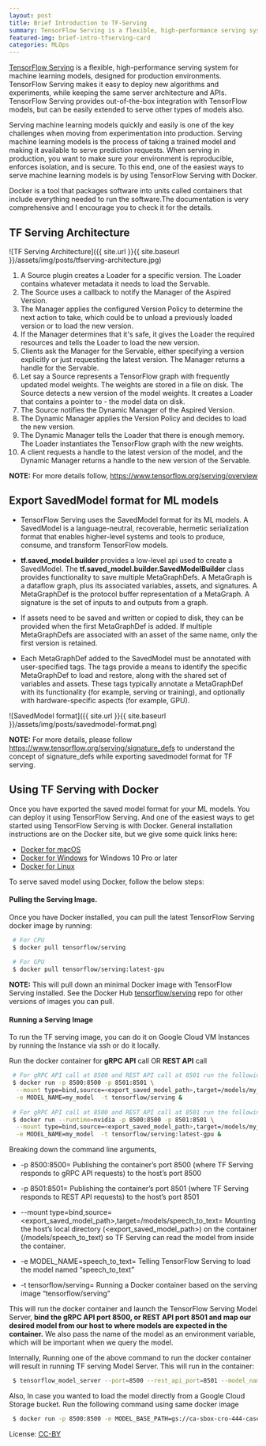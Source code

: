 ```yaml
---
layout: post
title: Brief Introduction to TF-Serving
summary: TensorFlow Serving is a flexible, high-performance serving system for machine learning models, designed for production environments.
featured-img: brief-intro-tfserving-card
categories: MLOps
---
```


[TensorFlow Serving](https://www.tensorflow.org/serving/) is a flexible, high-performance serving system for machine learning models, designed for production environments. TensorFlow Serving makes it easy to deploy new algorithms and experiments, while keeping the same server architecture and APIs. TensorFlow Serving provides out-of-the-box integration with TensorFlow models, but can be easily extended to serve other types of models also.

Serving machine learning models quickly and easily is one of the key challenges when moving from experimentation into production. Serving machine learning models is the process of taking a trained model and making it available to serve prediction requests. When serving in production, you want to make sure your environment is reproducible, enforces isolation, and is secure. To this end, one of the easiest ways to serve machine learning models is by using TensorFlow Serving with Docker. 

Docker is a tool that packages software into units called containers that include everything needed to run the software.The documentation is very comprehensive and I encourage you to check it for the details.

## TF Serving Architecture

![TF Serving Architecture]({{ site.url }}{{ site.baseurl }}/assets/img/posts/tfserving-architecture.jpg)

1. A Source plugin creates a Loader for a specific version. The Loader contains whatever metadata it needs to load the Servable.
2. The Source uses a callback to notify the Manager of the Aspired Version.
3. The Manager applies the configured Version Policy to determine the next action to take, which could be to unload a previously loaded version or to load the new version.
4. If the Manager determines that it's safe, it gives the Loader the required resources and tells the Loader to load the new version.
5. Clients ask the Manager for the Servable, either specifying a version explicitly or just requesting the latest version. The Manager returns a handle for the Servable.
6. Let say a Source represents a TensorFlow graph with frequently updated model weights. The weights are stored in a file on disk. The Source detects a new version of the model weights. It creates a Loader that contains a pointer to - the model data on disk.
7. The Source notifies the Dynamic Manager of the Aspired Version.
8. The Dynamic Manager applies the Version Policy and decides to load the new version.
9. The Dynamic Manager tells the Loader that there is enough memory. The Loader instantiates the TensorFlow graph with the new weights.
10. A client requests a handle to the latest version of the model, and the Dynamic Manager returns a handle to the new version of the Servable.

**NOTE:** For more details follow, <https://www.tensorflow.org/serving/overview>

## Export SavedModel format for ML models

- TensorFlow Serving uses the SavedModel format for its ML models. A SavedModel is a language-neutral, recoverable, hermetic serialization format that enables higher-level systems and tools to produce, consume, and transform TensorFlow models.

- **tf.saved_model.builder** provides a low-level api used to create a SavedModel. The **tf.saved_model.builder.SavedModelBuilder** class provides functionality to save multiple MetaGraphDefs. A MetaGraph is a dataflow graph, plus its associated variables, assets, and signatures. A MetaGraphDef is the protocol buffer representation of a MetaGraph. A signature is the set of inputs to and outputs from a graph.

- If assets need to be saved and written or copied to disk, they can be provided when the first MetaGraphDef is added. If multiple MetaGraphDefs are associated with an asset of the same name, only the first version is retained.

- Each MetaGraphDef added to the SavedModel must be annotated with user-specified tags. The tags provide a means to identify the specific MetaGraphDef to load and restore, along with the shared set of variables and assets. These tags typically annotate a MetaGraphDef with its functionality (for example, serving or training), and optionally with hardware-specific aspects (for example, GPU).

![SavedModel format]({{ site.url }}{{ site.baseurl }}/assets/img/posts/savedmodel-format.png)

**NOTE:** For more details, please follow <https://www.tensorflow.org/serving/signature_defs> to understand the concept of signature_defs while exporting savedmodel format for TF serving.

## Using TF Serving with Docker

Once you have exported the saved model format for your ML models. You can deploy it using TensorFlow Serving. And one of the easiest ways to get started using TensorFlow Serving is with Docker. General installation instructions are on the Docker site, but we give some quick links here:

- [Docker for macOS](https://docs.docker.com/docker-for-mac/install/)
- [Docker for Windows](https://docs.docker.com/docker-for-windows/install/) for Windows 10 Pro or later
- [Docker for Linux](https://docs.docker.com/engine/install/ubuntu/)

To serve saved model using Docker, follow the below steps:

#### Pulling the Serving Image. 

Once you have Docker installed, you can pull the latest TensorFlow Serving docker image by running:

```bash
 # For CPU
 $ docker pull tensorflow/serving
 
 # For GPU
 $ docker pull tensorflow/serving:latest-gpu 
```

**NOTE:** This will pull down an minimal Docker image with TensorFlow Serving installed. See the Docker Hub [tensorflow/serving](http://hub.docker.com/r/tensorflow/serving/tags/) repo for other versions of images you can pull.

#### Running a Serving Image

To run the TF serving image, you can do it on  Google Cloud VM Instances  by running the Instance via ssh or do it locally.

Run the docker container for **gRPC API** call OR **REST API** call

```bash
 # For gRPC API call at 8500 and REST API call at 8501 run the following (on CPU)
 $ docker run -p 8500:8500 -p 8501:8501 \
  --mount type=bind,source=<export_saved_model_path>,target=/models/my_model \
  -e MODEL_NAME=my_model  -t tensorflow/serving &
 
 # For gRPC API call at 8500 and REST API call at 8501 run the following (on GPU)
 $ docker run --runtime=nvidia -p 8500:8500 -p 8501:8501 \
  --mount type=bind,source=<export_saved_model_path>,target=/models/my_model \
  -e MODEL_NAME=my_model  -t tensorflow/serving:latest-gpu &
```

Breaking down the command line arguments,
- -p 8500:8500= Publishing the container’s port 8500 (where TF Serving responds to gRPC API requests) to the host’s port 8500 

- -p 8501:8501= Publishing the container’s port 8501 (where TF Serving responds to REST API requests) to the host’s port 8501

- --mount type=bind,source=<export_saved_model_path>,target=/models/speech_to_text= Mounting the host’s local directory (<export_saved_model_path>) on the container (/models/speech_to_text) so TF Serving can read the model from inside the container.

- -e MODEL_NAME=speech_to_text= Telling TensorFlow Serving to load the model named “speech_to_text”

- -t tensorflow/serving= Running a Docker container based on the serving image “tensorflow/serving”

This will run the docker container and launch the TensorFlow Serving Model Server, **bind the gRPC API port 8500, or REST API port 8501 and map our desired model from our host to where models are expected in the container.** We also pass the name of the model as an environment variable, which will be important when we query the model.


Internally, Running one of the above command to run the docker container will result in running TF serving Model Server. This will run in the container:

```bash
 $ tensorflow_model_server --port=8500 --rest_api_port=8501 --model_name=my_model --model_base_path=/models/my_model
```

Also, In case you wanted to load the model directly from a Google Cloud Storage bucket. Run the following command using same docker image

```bash
 $ docker run -p 8500:8500 -e MODEL_BASE_PATH=gs://ca-sbox-cro-444-case-doc/savedmodel -e MODEL_NAME=my_model -t tensorflow/serving &
```

License: [CC-BY](https://creativecommons.org/licenses/by/3.0/)